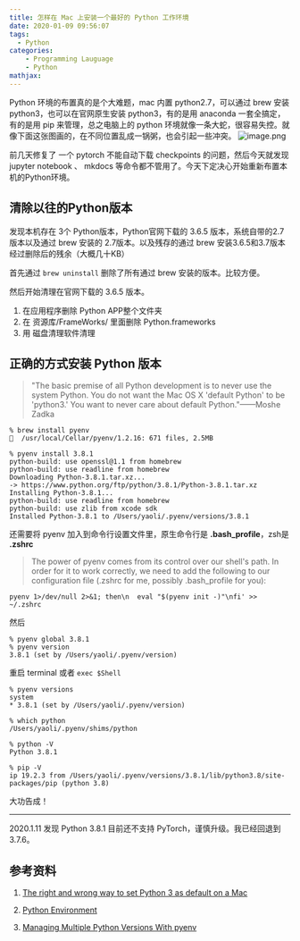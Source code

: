```yaml
---
title: 怎样在 Mac 上安装一个最好的 Python 工作环境
date: 2020-01-09 09:56:07
tags:
  - Python
categories:
    - Programming Lauguage
    - Python
mathjax:
---
```

Python 环境的布置真的是个大难题，mac 内置 python2.7，可以通过 brew 安装 python3，也可以在官网原生安装 python3，有的是用 anaconda 一套全搞定，有的是用 pip 来管理，总之电脑上的 python 环境就像一条大蛇，很容易失控。就像下面这张图画的，在不同位置乱成一锅粥，也会引起一些冲突。
![image.png](https://i.loli.net/2020/01/09/F9cHlR57tbuwymN.png)

前几天修复了 一个 pytorch 不能自动下载 checkpoints 的问题，然后今天就发现 jupyter notebook 、 mkdocs 等命令都不管用了。今天下定决心开始重新布置本机的Python环境。

## 清除以往的Python版本
发现本机存在 3个 Python版本，Python官网下载的 3.6.5 版本，系统自带的2.7版本以及通过 brew 安装的 2.7版本。以及残存的通过 brew 安装3.6.5和3.7版本经过删除后的残余（大概几十KB）

首先通过 `brew uninstall` 删除了所有通过 brew 安装的版本。比较方便。

然后开始清理在官网下载的 3.6.5 版本。
1. 在应用程序删除 Python APP整个文件夹
2. 在 资源库/FrameWorks/ 里面删除 Python.frameworks
3. 用 磁盘清理软件清理

## 正确的方式安装 Python 版本

> "The basic premise of all Python development is to never use the system Python. You do not want the Mac OS X 'default Python' to be 'python3.' You want to never care about default Python."——Moshe Zadka


```
% brew install pyenv
🍺  /usr/local/Cellar/pyenv/1.2.16: 671 files, 2.5MB
```

```
% pyenv install 3.8.1
python-build: use openssl@1.1 from homebrew
python-build: use readline from homebrew
Downloading Python-3.8.1.tar.xz...
-> https://www.python.org/ftp/python/3.8.1/Python-3.8.1.tar.xz
Installing Python-3.8.1...
python-build: use readline from homebrew
python-build: use zlib from xcode sdk
Installed Python-3.8.1 to /Users/yaoli/.pyenv/versions/3.8.1
```

还需要将 pyenv 加入到命令行设置文件里，原生命令行是 **.bash_profile**，zsh是 **.zshrc**
>The power of pyenv comes from its control over our shell's path. In order for it to work correctly, we need to add the following to our configuration file (.zshrc for me, possibly .bash_profile for you):



```
pyenv 1>/dev/null 2>&1; then\n  eval "$(pyenv init -)"\nfi' >> ~/.zshrc
```

然后

```
% pyenv global 3.8.1
% pyenv version
3.8.1 (set by /Users/yaoli/.pyenv/version)
```

重启 terminal 或者 `exec $Shell`

```
% pyenv versions
system
* 3.8.1 (set by /Users/yaoli/.pyenv/version)

% which python
/Users/yaoli/.pyenv/shims/python

% python -V
Python 3.8.1

% pip -V
ip 19.2.3 from /Users/yaoli/.pyenv/versions/3.8.1/lib/python3.8/site-packages/pip (python 3.8)
```


大功告成！

---
2020.1.11 发现 Python 3.8.1 目前还不支持 PyTorch，谨慎升级。我已经回退到 3.7.6。





## 参考资料

1. [The right and wrong way to set Python 3 as default on a Mac](https://opensource.com/article/19/5/python-3-default-mac)

2. [Python Environment](https://xkcd.com/1987/)

3. [Managing Multiple Python Versions With pyenv](https://realpython.com/intro-to-pyenv/)
